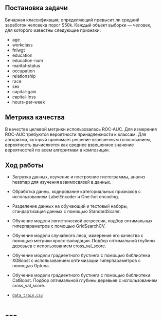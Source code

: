 ## Постановка задачи
Бинарная классификация, определяющий превысит ли средний заработок человека порог $50k. Каждый объект выборки — человек, для которого известны следующие признаки:
 - age
 - workclass
 - fnlwgt
 - education
 - education-num
 - marital-status
 - occupation
 - relationship
 - race
 - sex
 - capital-gain
 - capital-loss
 - hours-per-week

## Метрика качества
В качестве целевой метрики использовалась ROC-AUC. Для измерения ROC-AUC требуются вероятности принадлежности к классам. Для алгоритма, который принимает решение взвешенным голосованием, вероятность вычисляется как среднее взвешенное значение вероятностей по всем алгоритмам в композиции.

## Ход работы
* Загрузка данных, изучение и построение гистограммы, анализ heatmap для изучения взаимосвязей в данных.
* Обработка данны, кодирование категориальных признаков с использованием LabelEncoder и One-hot encoding.
* Разделение данных на обучающий и тестовый наборы, стандартизация данных с помощью StandardScaler.
* Обучение модели логистической регрессии, подбор оптимальных гиперпараметров с помощью GridSearchCV.
* Обучение модели случайного леса, измерение его качества с помощью метрики кросс-валидации. Подбор оптимальной глубины деревьев с использованием cross_val_score.
* Обучение модели градиентного бустинга с помощью библиотеки XGBoost с использованием оптимизации гиперпараметров с помощью Optuna.
* Обучение модели градиентного бустинга с помощью библиотеки CatBoost. Подбор оптимальной глубины деревьев с использованием cross_val_score.

* [`data_train.csv`](https://drive.google.com/file/d/1qKakViWhNT1yTiM66V9hxADAVCYTL0PO/view?usp=share_link)
# ---
